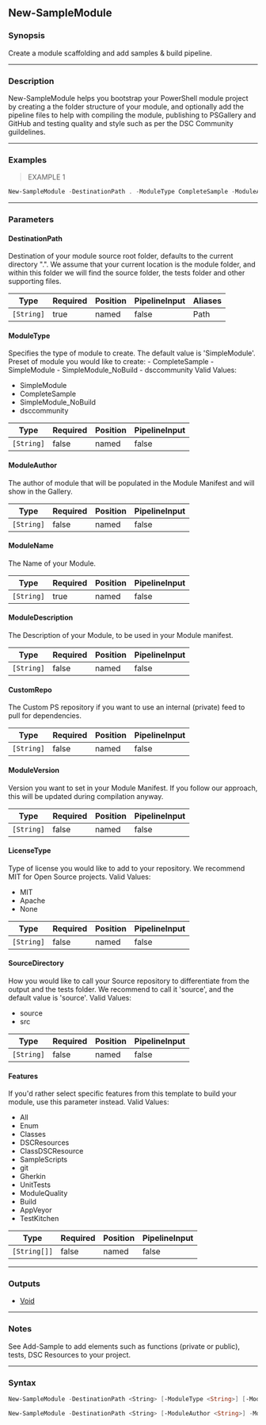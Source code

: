 New-SampleModule
----------------

### Synopsis
Create a module scaffolding and add samples & build pipeline.

---

### Description

New-SampleModule helps you bootstrap your PowerShell module project by
creating a the folder structure of your module, and optionally add the
pipeline files to help with compiling the module, publishing to PSGallery
and GitHub and testing quality and style such as per the DSC Community
guildelines.

---

### Examples
> EXAMPLE 1

```PowerShell
New-SampleModule -DestinationPath . -ModuleType CompleteSample -ModuleAuthor "Gael Colas" -ModuleName MyModule -ModuleVersion 0.0.1 -ModuleDescription "a sample module" -LicenseType MIT -SourceDirectory Source
```

---

### Parameters
#### **DestinationPath**
Destination of your module source root folder, defaults to the current directory ".".
We assume that your current location is the module folder, and within this folder we
will find the source folder, the tests folder and other supporting files.

|Type      |Required|Position|PipelineInput|Aliases|
|----------|--------|--------|-------------|-------|
|`[String]`|true    |named   |false        |Path   |

#### **ModuleType**
Specifies the type of module to create. The default value is 'SimpleModule'.
Preset of module you would like to create:
    - CompleteSample
    - SimpleModule
    - SimpleModule_NoBuild
    - dsccommunity
Valid Values:

* SimpleModule
* CompleteSample
* SimpleModule_NoBuild
* dsccommunity

|Type      |Required|Position|PipelineInput|
|----------|--------|--------|-------------|
|`[String]`|false   |named   |false        |

#### **ModuleAuthor**
The author of module that will be populated in the Module Manifest and will show in the Gallery.

|Type      |Required|Position|PipelineInput|
|----------|--------|--------|-------------|
|`[String]`|false   |named   |false        |

#### **ModuleName**
The Name of your Module.

|Type      |Required|Position|PipelineInput|
|----------|--------|--------|-------------|
|`[String]`|true    |named   |false        |

#### **ModuleDescription**
The Description of your Module, to be used in your Module manifest.

|Type      |Required|Position|PipelineInput|
|----------|--------|--------|-------------|
|`[String]`|false   |named   |false        |

#### **CustomRepo**
The Custom PS repository if you want to use an internal (private) feed to pull for dependencies.

|Type      |Required|Position|PipelineInput|
|----------|--------|--------|-------------|
|`[String]`|false   |named   |false        |

#### **ModuleVersion**
Version you want to set in your Module Manifest. If you follow our approach, this will be updated during compilation anyway.

|Type      |Required|Position|PipelineInput|
|----------|--------|--------|-------------|
|`[String]`|false   |named   |false        |

#### **LicenseType**
Type of license you would like to add to your repository. We recommend MIT for Open Source projects.
Valid Values:

* MIT
* Apache
* None

|Type      |Required|Position|PipelineInput|
|----------|--------|--------|-------------|
|`[String]`|false   |named   |false        |

#### **SourceDirectory**
How you would like to call your Source repository to differentiate from the output and the tests folder. We recommend to call it 'source',
and the default value is 'source'.
Valid Values:

* source
* src

|Type      |Required|Position|PipelineInput|
|----------|--------|--------|-------------|
|`[String]`|false   |named   |false        |

#### **Features**
If you'd rather select specific features from this template to build your module, use this parameter instead.
Valid Values:

* All
* Enum
* Classes
* DSCResources
* ClassDSCResource
* SampleScripts
* git
* Gherkin
* UnitTests
* ModuleQuality
* Build
* AppVeyor
* TestKitchen

|Type        |Required|Position|PipelineInput|
|------------|--------|--------|-------------|
|`[String[]]`|false   |named   |false        |

---

### Outputs
* [Void](https://learn.microsoft.com/en-us/dotnet/api/System.Void)

---

### Notes
See Add-Sample to add elements such as functions (private or public), tests, DSC Resources to your project.

---

### Syntax
```PowerShell
New-SampleModule -DestinationPath <String> [-ModuleType <String>] [-ModuleAuthor <String>] -ModuleName <String> [-ModuleDescription <String>] [-CustomRepo <String>] [-ModuleVersion <String>] [-LicenseType <String>] [-SourceDirectory <String>] [<CommonParameters>]
```
```PowerShell
New-SampleModule -DestinationPath <String> [-ModuleAuthor <String>] -ModuleName <String> [-ModuleDescription <String>] [-CustomRepo <String>] [-ModuleVersion <String>] [-LicenseType <String>] [-SourceDirectory <String>] [-Features <String[]>] [<CommonParameters>]
```
